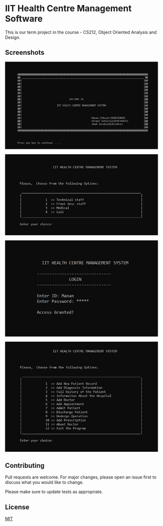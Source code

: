 # IIT Health Centre Management Software

This is our term project in the course - CS212, Object Oriented Analysis and Design.

## Screenshots
![Sreenshot 1](https://github.com/Thundernirmal/HealthCentre/blob/master/ss1.jpg)

![Sreenshot 2](https://github.com/Thundernirmal/HealthCentre/blob/master/ss2.jpg)

![Sreenshot 3](https://github.com/Thundernirmal/HealthCentre/blob/master/ss3.jpg)

![Sreenshot 4](https://github.com/Thundernirmal/HealthCentre/blob/master/ss4.jpg)

## Contributing
Pull requests are welcome. For major changes, please open an issue first to discuss what you would like to change.

Please make sure to update tests as appropriate.

## License
[MIT](https://choosealicense.com/licenses/mit/)